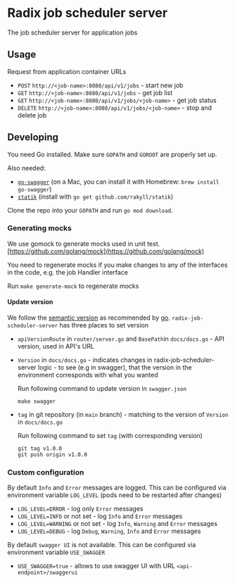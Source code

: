 # Radix job scheduler server
The job scheduler server for application jobs

## Usage
Request from application container URLs
* `POST` `http://<job-name>:8080/api/v1/jobs` - start new job 
* `GET` `http://<job-name>:8080/api/v1/jobs` - get job list
* `GET` `http://<job-name>:8080/api/v1/jobs/<job-name>` - get job status 
* `DELETE` `http://<job-name>:8080/api/v1/jobs/<job-name>` - stop and delete job 

## Developing

You need Go installed. Make sure `GOPATH` and `GOROOT` are properly set up.

Also needed:

- [`go-swagger`](https://github.com/go-swagger/go-swagger) (on a Mac, you can install it with Homebrew: `brew install go-swagger`)
- [`statik`](https://github.com/rakyll/statik) (install with `go get github.com/rakyll/statik`)

Clone the repo into your `GOPATH` and run `go mod download`.

### Generating mocks
We use gomock to generate mocks used in unit test. [https://github.com/golang/mock](https://github.com/golang/mock)

You need to regenerate mocks if you make changes to any of the interfaces in the code, e.g. the job Handler interface

Run `make generate-mock` to regenerate mocks

#### Update version
We follow the [semantic version](https://semver.org/) as recommended by [go](https://blog.golang.org/publishing-go-modules).
`radix-job-scheduler-server` has three places to set version
* `apiVersionRoute` in `router/server.go` and `BasePath`in `docs/docs.go` - API version, used in API's URL
* `Version` in `docs/docs.go` - indicates changes in radix-job-scheduler-server logic - to see (e.g in swagger), that the version in the environment corresponds with what you wanted

  Run following command to update version in `swagger.json`
    ```
    make swagger
    ``` 

* `tag` in git repository (in `main` branch) - matching to the version of `Version` in `docs/docs.go`

  Run following command to set `tag` (with corresponding version)
    ```
    git tag v1.0.0
    git push origin v1.0.0
    ```

### Custom configuration

By default `Info` and `Error` messages are logged. This can be configured via environment variable `LOG_LEVEL` (pods need to be restarted after changes)
* `LOG_LEVEL=ERROR` - log only `Error` messages
* `LOG_LEVEL=INFO` or not set - log `Info` and `Error` messages
* `LOG_LEVEL=WARNING` or not set - log `Info`, `Warning` and `Error` messages
* `LOG_LEVEL=DEBUG` - log `Debug`, `Warning`, `Info` and `Error` messages

By default `swagger UI` is not available. This can be configured via environment variable `USE_SWAGGER`
* `USE_SWAGGER=true` - allows to use swagger UI with URL `<api-endpoint>/swaggerui`
